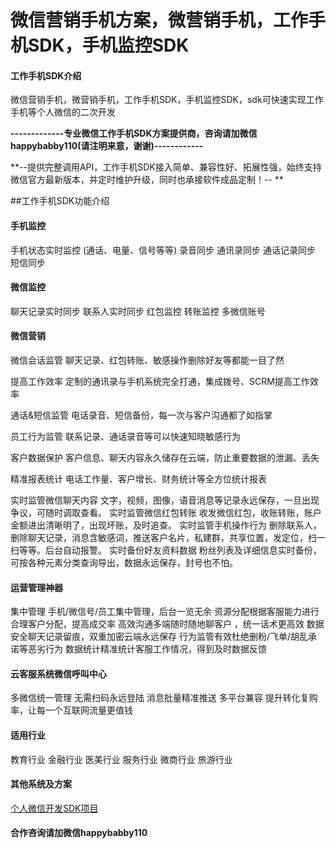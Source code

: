 # 微信营销手机方案，微营销手机，工作手机SDK，手机监控SDK

#### 工作手机SDK介绍
微信营销手机，微营销手机，工作手机SDK，手机监控SDK，sdk可快速实现工作手机等个人微信的二次开发

 **-------------专业微信工作手机SDK方案提供商，咨询请加微信happybabby110(请注明来意，谢谢)------------** 

 **--提供完整调用API，工作手机SDK接入简单、兼容性好、拓展性强，始终支持微信官方最新版本，并定时维护升级，同时也承接软件成品定制！-- ** 

##工作手机SDK功能介绍

#### 手机监控
手机状态实时监控 (通话、电量、信号等等)
录音同步
通讯录同步
通话记录同步
短信同步

#### 微信监控
聊天记录实时同步
联系人实时同步
红包监控
转账监控
多微信账号

#### 微信营销
微信会话监管
聊天记录、红包转账、敏感操作删除好友等都能一目了然

提高工作效率
定制的通讯录与手机系统完全打通，集成拨号、SCRM提高工作效率

通话&短信监管
电话录音、短信备份，每一次与客户沟通都了如指掌

员工行为监管
联系记录、通话录音等可以快速知晓敏感行为

客户数据保护
客户信息、聊天内容永久储存在云端，防止重要数据的泄漏、丢失

精准报表统计
电话工作量、客户增长、财务统计等全方位统计报表

实时监管微信聊天内容
文字，视频，图像，语音消息等记录永远保存，一旦出现争议，可随时调取查看。
实时监管微信红包转账
收发微信红包，收账转账，账户金额进出清晰明了，出现坏账，及时追查。
实时监管手机操作行为
删除联系人，删除聊天记录，消息含敏感词，推送客户名片，私建群，共享位置，发定位，扫一扫等等。后台自动报警。
实时备份好友资料数据
粉丝列表及详细信息实时备份，可按各种元素分类查询导出，数据永远保存，封号也不怕。

#### 运营管理神器
集中管理 手机/微信号/员工集中管理，后台一览无余
资源分配根据客服能力进行合理客户分配，提高成交率
高效沟通多端随时随地聊客户 ，统一话术更高效
数据安全聊天记录留痕，双重加密云端永远保存
行为监管有效杜绝删粉/飞单/胡乱承诺等恶劣行为
数据统计精准统计客服工作情况，得到及时数据反馈

#### 云客服系统微信呼叫中心 
多微信统一管理 
无需扫码永远登陆 
消息批量精准推送 
多平台兼容 
提升转化复购率，让每一个互联网流量更值钱

#### 适用行业
教育行业
金融行业
医美行业
服务行业
微商行业
旅游行业

#### 其他系统及方案

[个人微信开发SDK项目](https://gitee.com/tangjinjinwx/Public.WeChat.CRM.SDK/)

#### 合作咨询请加微信happybabby110






